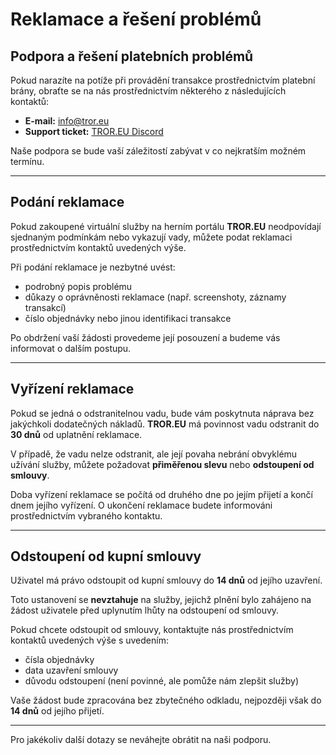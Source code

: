 # Reklamace a řešení problémů

## Podpora a řešení platebních problémů
Pokud narazíte na potíže při provádění transakce prostřednictvím platební brány, obraťte se na nás prostřednictvím některého z následujících kontaktů:

- **E-mail:** info@tror.eu  
- **Support ticket:** [TROR.EU Discord](https://discord.gg/tror)  

Naše podpora se bude vaší záležitostí zabývat v co nejkratším možném termínu.

---

## Podání reklamace
Pokud zakoupené virtuální služby na herním portálu **TROR.EU** neodpovídají sjednaným podmínkám nebo vykazují vady, můžete podat reklamaci prostřednictvím kontaktů uvedených výše.

Při podání reklamace je nezbytné uvést:
- podrobný popis problému
- důkazy o oprávněnosti reklamace (např. screenshoty, záznamy transakcí)
- číslo objednávky nebo jinou identifikaci transakce

Po obdržení vaší žádosti provedeme její posouzení a budeme vás informovat o dalším postupu.

---

## Vyřízení reklamace
Pokud se jedná o odstranitelnou vadu, bude vám poskytnuta náprava bez jakýchkoli dodatečných nákladů. **TROR.EU** má povinnost vadu odstranit do **30 dnů** od uplatnění reklamace.

V případě, že vadu nelze odstranit, ale její povaha nebrání obvyklému užívání služby, můžete požadovat **přiměřenou slevu** nebo **odstoupení od smlouvy**.

Doba vyřízení reklamace se počítá od druhého dne po jejím přijetí a končí dnem jejího vyřízení. O ukončení reklamace budete informováni prostřednictvím vybraného kontaktu.

---

## Odstoupení od kupní smlouvy
Uživatel má právo odstoupit od kupní smlouvy do **14 dnů** od jejího uzavření.

Toto ustanovení se **nevztahuje** na služby, jejichž plnění bylo zahájeno na žádost uživatele před uplynutím lhůty na odstoupení od smlouvy.

Pokud chcete odstoupit od smlouvy, kontaktujte nás prostřednictvím kontaktů uvedených výše s uvedením:
- čísla objednávky
- data uzavření smlouvy
- důvodu odstoupení (není povinné, ale pomůže nám zlepšit služby)

Vaše žádost bude zpracována bez zbytečného odkladu, nejpozději však do **14 dnů** od jejího přijetí.

---

Pro jakékoliv další dotazy se neváhejte obrátit na naši podporu.
